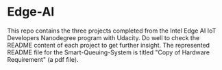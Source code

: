 # Edge-AI
This repo contains the three projects completed from the Intel Edge AI IoT Developers Nanodegree program with Udacity.
Do well to check the README content of each project to get further insight.
The represented README file for the Smart-Queuing-System is titled "Copy of Hardware Requirement" (a pdf file).
